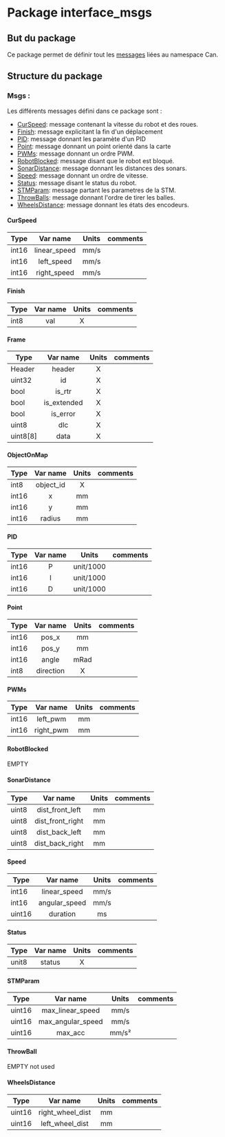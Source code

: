 # Package interface_msgs


## But du package
Ce package permet de définir tout les [messages](#Msgs)  liées au namespace Can.

## Structure du package

### Msgs : 

Les différents messages défini dans ce package sont : 
- [CurSpeed](#CurSpeed): message contenant la vitesse du robot et des roues.
- [Finish](#Finish): message explicitant la fin d'un déplacement
- [PID](#PID): message donnant les paramète d'un PID
- [Point](#Point): message donnant un point orienté dans la carte
- [PWMs](#PWMs): message donnant un ordre PWM.
- [RobotBlocked](#RobotBlockes): message disant que le robot est bloqué.
- [SonarDistance](#SonarDistance): message donnant les distances des sonars.
- [Speed](#Speed): message donnant un ordre de vitesse.
- [Status](#Status): message disant le status du robot.
- [STMParam](#STMParam): message partant les parametres de la STM.
- [ThrowBalls](#ThrowBalls): message donnant l'ordre de tirer les balles.
- [WheelsDistance](#WheelsDistance): message donnant les états des encodeurs.

#### CurSpeed
| Type | Var name | Units | comments |
|--|:--:|:--:|--|
| int16 | linear_speed | mm/s |  |
| int16 | left_speed | mm/s |  |
| int16 | right_speed | mm/s |  |

#### Finish
| Type | Var name | Units | comments |
|--|:--:|:--:|--|
| int8 | val | X |  |

#### Frame
| Type | Var name | Units | comments |
|--|:--:|:--:|--|
| Header | header | X |  |
| uint32 | id | X |  |
| bool | is_rtr | X |  |
| bool | is_extended | X |  |
| bool | is_error | X |  |
| uint8 | dlc | X |  |
| uint8[8] | data | X |  |

#### ObjectOnMap
| Type | Var name | Units | comments |
|--|:--:|:--:|--|
| int8 |object_id | X |  |
| int16 | x | mm |  |
| int16 | y | mm |  |
| int16 | radius | mm |  |

#### PID
| Type | Var name | Units | comments |
|--|:--:|:--:|--|
| int16 | P | unit/1000 |  |
| int16 | I | unit/1000 |  |
| int16 | D | unit/1000 |  |

#### Point
| Type | Var name | Units | comments |
|--|:--:|:--:|--|
| int16 | pos_x | mm |  |
| int16 | pos_y | mm |  |
| int16 | angle | mRad |  |
| int8 | direction | X |  |

#### PWMs
| Type | Var name | Units | comments |
|--|:--:|:--:|--|
| int16 | left_pwm | mm |  |
| int16 | right_pwm | mm |  |

#### RobotBlocked
EMPTY

#### SonarDistance
| Type | Var name | Units | comments |
|--|:--:|:--:|--|
| uint8 | dist_front_left | mm |  |
| uint8 | dist_front_right | mm |  |
| uint8 | dist_back_left | mm |  |
| uint8 | dist_back_right | mm |  |

#### Speed
| Type | Var name | Units | comments |
|--|:--:|:--:|--|
| int16 | linear_speed | mm/s |  |
| int16 | angular_speed | mm/s |  |
| uint16 | duration | ms |  |

#### Status
| Type | Var name | Units | comments |
|--|:--:|:--:|--|
| unit8 | status | X |  |

#### STMParam
| Type | Var name | Units | comments |
|--|:--:|:--:|--|
| uint16 | max_linear_speed | mm/s |  |
| uint16 | max_angular_speed | mm/s |  |
| uint16 | max_acc | mm/s² |  |


#### ThrowBall
EMPTY not used

#### WheelsDistance
| Type | Var name | Units | comments |
|--|:--:|:--:|--|
| uint16 | right_wheel_dist | mm |  |
| uint16 | left_wheel_dist | mm |  |
